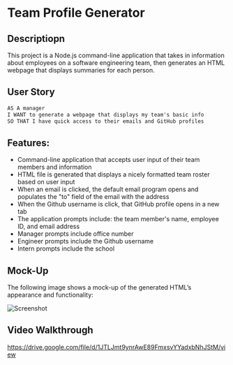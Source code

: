 # Team Profile Generator

## Descriptiopn

This project is a Node.js command-line application that takes in information about employees on a software engineering team, then generates an HTML webpage that displays summaries for each person.

## User Story

```md
AS A manager
I WANT to generate a webpage that displays my team's basic info
SO THAT I have quick access to their emails and GitHub profiles
```

## Features:

- Command-line application that accepts user input of their team members and information
- HTML file is generated that displays a nicely formatted team roster based on user input
- When an email is clicked, the default email program opens and populates the "to" field of the email with the address
- When the Github username is click, that GitHub profile opens in a new tab
- The application prompts include: the team member's name, employee ID, and email address
- Manager prompts include office number
- Engineer prompts include the Github username
- Intern prompts include the school

## Mock-Up

The following image shows a mock-up of the generated HTML’s appearance and functionality:

![Screenshot](../Assets/images/teamprofiles.jpg)


## Video Walkthrough
https://drive.google.com/file/d/1JTLJmt9ynrAwE89FmxsvYYadxbNhJStM/view